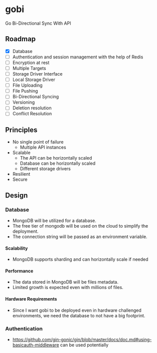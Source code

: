 # gobi

Go Bi-Directional Sync With API

## Roadmap

- [x] Database
- [ ] Authentication and session management with the help of Redis
- [ ] Encryption at rest
- [ ] Multiple Targets
- [ ] Storage Driver Interface
- [ ] Local Storage Driver
- [ ] File Uploading
- [ ] File Pushing
- [ ] Bi-Directional Syncing
- [ ] Versioning
- [ ] Deletion resolution
- [ ] Conflict Resolution

## Principles

- No single point of failure
  - Multiple API instances
- Scalable
  - The API can be horizontally scaled
  - Database can be horizontally scaled
  - Different storage drivers
- Resilient
- Secure

## Design

### Database

- MongoDB will be utilized for a database.
- The free tier of mongodb will be used on the cloud to simplify the deployment.
- The connection string will be passed as an environment variable.

#### Scalability

- MongoDB supports sharding and can horizontally scale if needed

#### Performance

- The data stored in MongoDB will be files metadata.
- Limited growth is expected even with millions of files.

#### Hardware Requirements

- Since I want gobi to be deployed even in hardware challenged environments, we need the database to not have a big footprint.

### Authentication

- https://github.com/gin-gonic/gin/blob/master/docs/doc.md#using-basicauth-middleware can be used potentially
